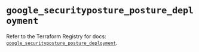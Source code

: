 # `google_securityposture_posture_deployment`

Refer to the Terraform Registry for docs: [`google_securityposture_posture_deployment`](https://registry.terraform.io/providers/hashicorp/google-beta/5.38.0/docs/resources/google_securityposture_posture_deployment).
